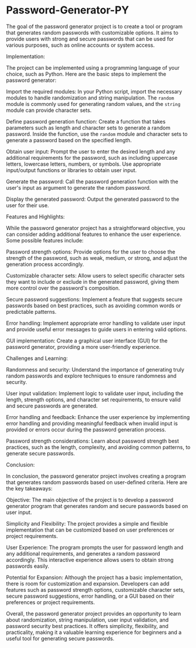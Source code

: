 # Password-Generator-PY
The goal of the password generator project is to create a tool or program that generates random passwords with customizable options. It aims to provide users with strong and secure passwords that can be used for various purposes, such as online accounts or system access.

Implementation:

The project can be implemented using a programming language of your choice, such as Python. Here are the basic steps to implement the password generator:

Import the required modules: In your Python script, import the necessary modules to handle randomization and string manipulation. The `random` module is commonly used for generating random values, and the `string` module can provide character sets.

Define password generation function: Create a function that takes parameters such as length and character sets to generate a random password. Inside the function, use the `random` module and character sets to generate a password based on the specified length.

Obtain user input: Prompt the user to enter the desired length and any additional requirements for the password, such as including uppercase letters, lowercase letters, numbers, or symbols. Use appropriate input/output functions or libraries to obtain user input.

Generate the password: Call the password generation function with the user's input as argument to generate the random password.

Display the generated password: Output the generated password to the user for their use.

Features and Highlights:

While the password generator project has a straightforward objective, you can consider adding additional features to enhance the user experience. Some possible features include:

Password strength options: Provide options for the user to choose the strength of the password, such as weak, medium, or strong, and adjust the generation process accordingly.

Customizable character sets: Allow users to select specific character sets they want to include or exclude in the generated password, giving them more control over the password's composition.

Secure password suggestions: Implement a feature that suggests secure passwords based on best practices, such as avoiding common words or predictable patterns.

Error handling: Implement appropriate error handling to validate user input and provide useful error messages to guide users in entering valid options.

GUI implementation: Create a graphical user interface (GUI) for the password generator, providing a more user-friendly experience.

Challenges and Learning:

Randomness and security: Understand the importance of generating truly random passwords and explore techniques to ensure randomness and security.

User input validation: Implement logic to validate user input, including the length, strength options, and character set requirements, to ensure valid and secure passwords are generated.

Error handling and feedback: Enhance the user experience by implementing error handling and providing meaningful feedback when invalid input is provided or errors occur during the password generation process.

Password strength considerations: Learn about password strength best practices, such as the length, complexity, and avoiding common patterns, to generate secure passwords.

Conclusion:

In conclusion, the password generator project involves creating a program that generates random passwords based on user-defined criteria. Here are the key takeaways:

Objective: The main objective of the project is to develop a password generator program that generates random and secure passwords based on user input.

Simplicity and Flexibility: The project provides a simple and flexible implementation that can be customized based on user preferences or project requirements.

User Experience: The program prompts the user for password length and any additional requirements, and generates a random password accordingly. This interactive experience allows users to obtain strong passwords easily.

Potential for Expansion: Although the project has a basic implementation, there is room for customization and expansion. Developers can add features such as password strength options, customizable character sets, secure password suggestions, error handling, or a GUI based on their preferences or project requirements.

Overall, the password generator project provides an opportunity to learn about randomization, string manipulation, user input validation, and password security best practices. It offers simplicity, flexibility, and practicality, making it a valuable learning experience for beginners and a useful tool for generating secure passwords.
